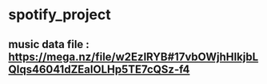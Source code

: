 # spotify_project
## music data file : https://mega.nz/file/w2EzlRYB#17vbOWjhHIkjbLQIqs46041dZEalOLHp5TE7cQSz-f4
